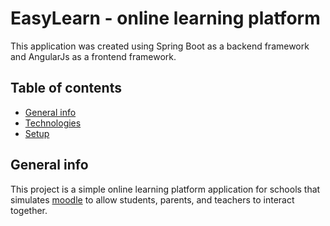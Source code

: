 # EasyLearn - online learning platform
This application was created using Spring Boot as a backend framework and AngularJs as a frontend framework.
## Table of contents
* [General info](#general-info)
* [Technologies](#technologies)
* [Setup](#setup)

## General info
This project is a simple online learning platform application for schools that simulates [moodle](https://moodle.org/) to allow students, parents, and teachers to interact together.
